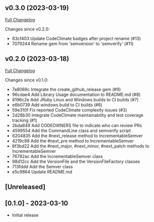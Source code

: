 ## v0.3.0 (2023-03-19)

[Full Changelog](https://github.com/main-branch/semverify/compare/v0.2.0..v0.3.0)

Changes since v0.2.0:

* 83cf403 Update CodeClimate badges after project rename (#13)
* 7079244 Rename gem from 'semversion' to 'semverify' (#11)

## v0.2.0 (2023-03-18)

[Full Changelog](https://github.com/main-branch/semverify/compare/v0.1.0..v0.2.0)

Changes since v0.1.0:

* 7a8069c Integrate the create_github_release gem (#9)
* 96cdae4 Add Library Usage documentation to README.md (#8)
* 8196c2e Add JRuby Linux and Windows builds to CI builds (#7)
* e6b0739 Add windows build to CI builds (#6)
* 59e310f Fix reported CodeClimate complexity issues (#3)
* 2d28b30 Integrate CodeClimate maintainability and test coverage tracking (#1)
* 2bda849 Add CODEOWNERS file to indicate who can review PRs
* 4599554 Add the CommandLine class and semverify script
* 6204835 Add the #next_release method to IncrementableSemver
* 4219c88 Add the #next_pre method to IncrementableSemver
* 6f3bd22 Add the #next_major, #next_minor, #next_patch methods to IncrementableSemver
* 76782ac Add the IncrementableSemver class
* 98d12cc Add the VersionFile and the VersionFileFactory classes
* 713fddd Add the Semver class
* e5c9864 Update README.md

## [Unreleased]

## [0.1.0] - 2023-03-10

- Initial release
